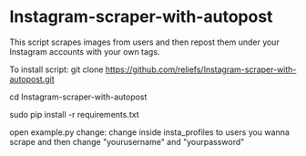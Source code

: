 # Instagram-scraper-with-autopost

This script scrapes images from users and then repost them under your Instagram accounts with your own tags. 

To install script:
git clone https://github.com/reliefs/Instagram-scraper-with-autopost.git

cd Instagram-scraper-with-autopost

sudo pip install -r requirements.txt

open example.py change: change inside insta_profiles to users you wanna scrape and then change "yourusername" and "yourpassword"


